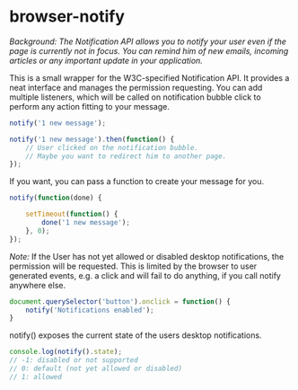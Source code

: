 browser-notify
==============

*Background: The Notification API allows you to notify your user even if the page 
is currently not in focus. You can remind him of new emails, incoming articles or
any important update in your application.*


This is a small wrapper for the W3C-specified Notification API. It provides a neat 
interface and manages the permission requesting. You can add multiple listeners, 
which will be called on notification bubble click to perform any action fitting to 
your message.
 
```javascript
notify('1 new message');
```

```javascript
notify('1 new message').then(function() {
    // User clicked on the notification bubble.
    // Maybe you want to redirect him to another page.
});
```

If you want, you can pass a function to create your message for you.

```javascript
notify(function(done) {

    setTimeout(function() {
        done('1 new message');
    }, 0);
});
```

*Note:* If the User has not yet allowed or disabled desktop notifications, 
the permission will be requested. This is limited by the browser to user 
generated events, e.g. a click and will fail to do anything, if you call 
notify anywhere else.

```javascript
document.querySelector('button').onclick = function() {
    notify('Notifications enabled');
}
```

notify() exposes the current state of the users desktop notifications.

```javascript
console.log(notify().state);
// -1: disabled or not supported
// 0: default (not yet allowed or disabled)
// 1: allowed
```